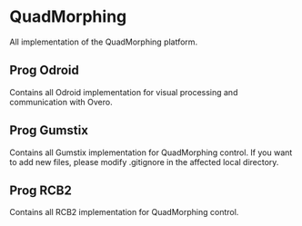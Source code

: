 # QuadMorphing
All implementation of the QuadMorphing platform.

## Prog Odroid
Contains all Odroid implementation for visual processing and communication with Overo.

## Prog Gumstix
Contains all Gumstix implementation for QuadMorphing control.
If you want to add new files, please modify .gitignore in the affected local directory.

## Prog RCB2
Contains all RCB2 implementation for QuadMorphing control.

